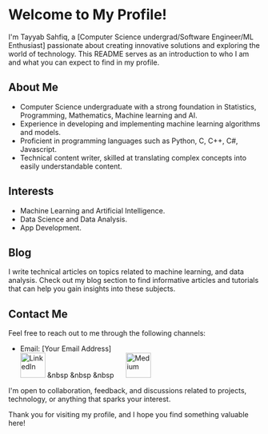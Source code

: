 # Welcome to My Profile!

I'm Tayyab Sahfiq, a [Computer Science undergrad/Software Engineer/ML Enthusiast] passionate about creating innovative solutions and exploring the world of technology. This README serves as an introduction to who I am and what you can expect to find in my profile.

## About Me

- Computer Science undergraduate with a strong foundation in Statistics, Programming, Mathematics, Machine learning and AI.
- Experience in developing and implementing machine learning algorithms and models.
- Proficient in programming languages such as Python, C, C++, C#, Javascript.
- Technical content writer, skilled at translating complex concepts into easily understandable content.

## Interests

- Machine Learning and Artificial Intelligence.
- Data Science and Data Analysis.
- App Development.

## Blog

I write technical articles on topics related to machine learning, and data analysis. Check out my blog section to find informative articles and tutorials that can help you gain insights into these subjects.

## Contact Me

Feel free to reach out to me through the following channels:

- Email: [Your Email Address]<br> 
<a href="https://www.linkedin.com/in/tayyab-shafiq-11b587171/"><img src="https://raw.githubusercontent.com/rahuldkjain/github-profile-readme-generator/master/src/images/icons/Social/linked-in-alt.svg" alt="LinkedIn" width="50" height="50"></a> &nbsp &nbsp &nbsp
 <a href="https://medium.com/@tayyabshafique_73575" style="display: inline-block; margin-left: 20px;"><img src="https://raw.githubusercontent.com/rahuldkjain/github-profile-readme-generator/master/src/images/icons/Social/medium.svg" alt="Medium" width="50" height="50"></a>

I'm open to collaboration, feedback, and discussions related to projects, technology, or anything that sparks your interest.

Thank you for visiting my profile, and I hope you find something valuable here!
